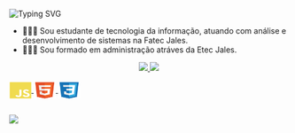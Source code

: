 ![Typing SVG](https://readme-typing-svg.demolab.com/?font=Fira+Code&size=30&pause=1000&color=ff7fb3center=true&width=435&lines=Bem-vinda(o),+sou+o+Heitor!)
- 👩🏻‍💻 Sou estudante de tecnologia da informação, atuando com análise e desenvolvimento de sistemas na Fatec Jales.
- 👨🏻‍🎓 Sou formado em administração atráves da Etec Jales.

<div align="center">
  <a href="https://github.com/heitorsza/">
  <img height="165em" src="https://github-readme-stats.vercel.app/api?username=heitorsza&show_icons=true&theme=dark&include_all_commits=true&count_private=true"/>
  <img height="165em" src="https://github-readme-stats.vercel.app/api/top-langs/?username=heitorsza&layout=compact&langs_count=7&theme=dark"/>
</div>

<div style="display: inline_block"><br>
  <img align="center" alt="Js logo" height="30" width="40" src="https://raw.githubusercontent.com/devicons/devicon/master/icons/javascript/javascript-plain.svg">
  <img align="center" alt="HTML logo" height="30" width="40" src="https://raw.githubusercontent.com/devicons/devicon/master/icons/html5/html5-original.svg">
  <img align="center" alt="CSS logo" height="30" width="40" src="https://raw.githubusercontent.com/devicons/devicon/master/icons/css3/css3-original.svg">
</div>

##
 
<div> 
  <a href="https://www.linkedin.com/in/heitor-oliveira-5b9018260/" target="_blank"><img src="https://img.shields.io/badge/-LinkedIn-%230077B5?style=for-the-badge&logo=linkedin&logoColor=white" target="_blank"></a>  
</div>
